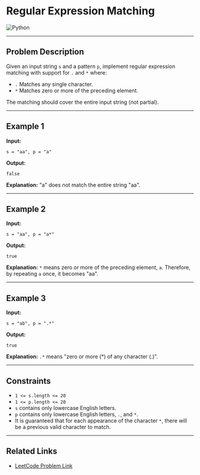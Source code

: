 # Regular Expression Matching

![Python](https://img.shields.io/badge/Python-3776AB?style=for-the-badge&logo=python&logoColor=white)

---

## Problem Description

Given an input string `s` and a pattern `p`, implement regular expression matching with support for `.` and `*` where:

* `.` Matches any single character.
* `*` Matches zero or more of the preceding element.

The matching should cover the entire input string (not partial).

---

## Example 1

**Input:**

```
s = "aa", p = "a"
```

**Output:**

```
false
```

**Explanation:**
"a" does not match the entire string "aa".

---

## Example 2

**Input:**

```
s = "aa", p = "a*"
```

**Output:**

```
true
```

**Explanation:**
`*` means zero or more of the preceding element, `a`. Therefore, by repeating `a` once, it becomes "aa".

---

## Example 3

**Input:**

```
s = "ab", p = ".*"
```

**Output:**

```
true
```

**Explanation:**
`.*` means "zero or more (\*) of any character (.)".

---

## Constraints

* `1 <= s.length <= 20`
* `1 <= p.length <= 20`
* `s` contains only lowercase English letters.
* `p` contains only lowercase English letters, `.`, and `*`.
* It is guaranteed that for each appearance of the character `*`, there will be a previous valid character to match.

---

## Related Links

* [LeetCode Problem Link](https://leetcode.com/problems/regular-expression-matching/)

